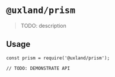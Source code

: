 # `@uxland/prism`

> TODO: description

## Usage

```
const prism = require('@uxland/prism');

// TODO: DEMONSTRATE API
```
